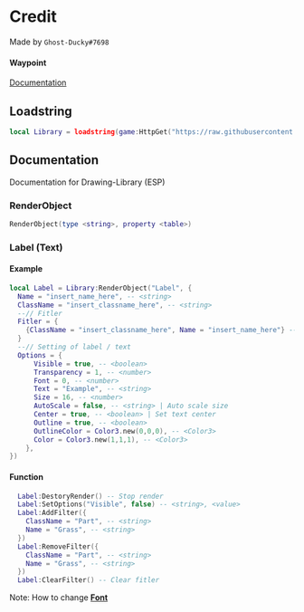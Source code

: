 # Credit
Made by `Ghost-Ducky#7698`

#### Waypoint
[Documentation](https://github.com/GhostDuckyy/ESP-Library/tree/main/GhostyDuckyy#documentation)
## Loadstring
```lua
local Library = loadstring(game:HttpGet("https://raw.githubusercontent.com/GhostDuckyy/ESP-Library/main/GhostyDuckyy/source.lua"))()
```

## Documentation
Documentation for Drawing-Library (ESP)

### RenderObject
```lua
RenderObject(type <string>, property <table>)
```
### Label (Text)
#### Example

```lua
local Label = Library:RenderObject("Label", {
  Name = "insert_name_here", -- <string>
  ClassName = "insert_classname_here", -- <string>
  --// Fitler
  Fitler = {
    {ClassName = "insert_classname_here", Name = "insert_name_here"} -- <string>, <string>
  }
  --// Setting of label / text
  Options = {
      Visible = true, -- <boolean>
      Transparency = 1, -- <number>
      Font = 0, -- <number>
      Text = "Example", -- <string>
      Size = 16, -- <number>
      AutoScale = false, -- <string> | Auto scale size
      Center = true, -- <boolean> | Set text center
      Outline = true, -- <boolean>
      OutlineColor = Color3.new(0,0,0), -- <Color3>
      Color = Color3.new(1,1,1), -- <Color3>
    },
})
```

#### Function

```lua
  Label:DestoryRender() -- Stop render
  Label:SetOptions("Visible", false) -- <string>, <value>
  Label:AddFilter({
    ClassName = "Part", -- <string>
    Name = "Grass", -- <string>
  })
  Label:RemoveFilter({
    ClassName = "Part", -- <string>
    Name = "Grass", -- <string>
  })
  Label:ClearFilter() -- Clear fitler
```
Note: How to change [**Font**](https://docs.synapse.to/docs/reference/drawing_lib.html#fonts)
